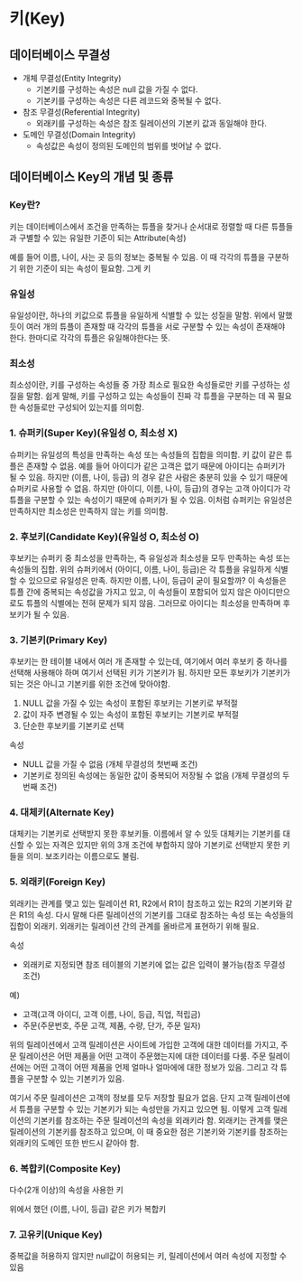 # 키(Key)

## 데이터베이스 무결성

- 개체 무결성(Entity Integrity)
    - 기본키를 구성하는 속성은 null 값을 가질 수 없다.
    - 기본키를 구성하는 속성은 다른 레코드와 중복될 수 없다.
- 참조 무결성(Referential Integrity)
    - 외래키를 구성하는 속성은 참조 릴레이션의 기본키 값과 동일해야 한다.
- 도메인 무결성(Domain Integrity)
    - 속성값은 속성이 정의된 도메인의 범위를 벗어날 수 없다.

## 데이터베이스 Key의 개념 및 종류

### Key란?

키는 데이터베이스에서 조건을 만족하는 튜플을 찾거나 순서대로 정렬할 때 다른 튜플들과 구별할 수 있는 유일한 기준이 되는 Attribute(속성)

예를 들어 이름, 나이, 사는 곳 등의 정보는 중복될 수 있음. 이 때 각각의 튜플을 구분하기 위한 기준이 되는 속성이 필요함. 그게 키

### 유일성

유일성이란, 하나의 키값으로 튜플을 유일하게 식별할 수 있는 성질을 말함. 위에서 말했듯이 여러 개의 튜플이 존재할 때 각각의 튜플을 서로 구분할 수 있는 속성이 존재해야 한다. 한마디로 각각의 튜플은 유일해야한다는 뜻.

### 최소성

최소성이란, 키를 구성하는 속성들 중 가장 최소로 필요한 속성들로만 키를 구성하는 성질을 말함. 쉽게 말해, 키를 구성하고 있는 속성들이 진짜 각 튜플을 구분하는 데 꼭 필요한 속성들로만 구성되어 있는지를 의미함.

### 1. 슈퍼키(Super Key)(유일성 O, 최소성 X)

슈퍼키는 유일성의 특성을 만족하는 속성 또는 속성들의 집합을 의미함. 키 값이 같은 튜플은 존재할 수 없음. 예를 들어 아이디가 같은 고객은 없기 때문에 아이디는 슈퍼키가 될 수 있음. 하지만 (이름, 나이, 등급) 의 경우 같은 사람은 충분히 있을 수 있기 때문에 슈퍼키로 사용할 수 없음. 하지만 (아이디, 이름, 나이, 등급)의 경우는 고객 아이디가 각 튜플을 구분할 수 있는 속성이기 때문에 슈퍼키가 될 수 있음. 이처럼 슈퍼키는 유일성은 만족하지만 최소성은 만족하지 않는 키를 의미함. 

### 2. 후보키(Candidate Key)(유일성 O, 최소성 O)

후보키는 슈퍼키 중 최소성을 만족하는, 즉 유일성과 최소성을 모두 만족하는 속성 또는 속성들의 집합. 위의 슈퍼키에서 (아이디, 이름, 나이, 등급)은 각 튜플을 유일하게 식별할 수 있으므로 유일성은 만족. 하지만 이름, 나이, 등급이 굳이 필요할까? 이 속성들은 튜플 간에 중복되는 속성값을 가지고 있고, 이 속성들이 포함되어 있지 않은 아이디만으로도 튜플의 식별에는 전혀 문제가 되지 않음. 그러므로 아이디는 최소성을 만족하며 후보키가 될 수 있음.

### 3. 기본키(Primary Key)

후보키는 한 테이블 내에서 여러 개 존재할 수 있는데, 여기에서 여러 후보키 중 하나를 선택해 사용해야 하며 여기서 선택된 키가 기본키가 됨. 하지만 모든 후보키가 기본키가 되는 것은 아니고 기본키를 위한 조건에 맞아야함.

1. NULL 값을 가질 수 있는 속성이 포함된 후보키는 기본키로 부적절
2. 값이 자주 변경될 수 있는 속성이 포함된 후보키는 기본키로 부적절
3. 단순한 후보키를 기본키로 선택

속성

- NULL 값을 가질 수 없음 (개체 무결성의 첫번째 조건)
- 기본키로 정의된 속성에는 동일한 값이 중복되어 저장될 수 없음 (개체 무결성의 두번째 조건)

### 4. 대체키(Alternate Key)

대체키는 기본키로 선택받지 못한 후보키들. 이름에서 알 수 있듯 대체키는 기본키를 대신할 수 있는 자격은 있지만 위의 3개 조건에 부합하지 않아 기본키로 선택받지 못한 키들을 의미. 보조키라는 이름으로도 불림.

### 5. 외래키(Foreign Key)

외래키는 관계를 맺고 있는 릴레이션 R1, R2에서 R1이 참조하고 있는 R2의 기본키와 같은 R1의 속성. 다시 말해 다른 릴레이션의 기본키를 그대로 참조하는 속성 또는 속성들의 집합이 외래키. 외래키는 릴레이션 간의 관계를 올바르게 표현하기 위해 필요.

속성

- 외래키로 지정되면 참조 테이블의 기본키에 없는 값은 입력이 불가능(참조 무결성 조건)

예)

- 고객(고객 아이디, 고객 이름, 나이, 등급, 직업, 적립금)
- 주문(주문번호, 주문 고객, 제품, 수량, 단가, 주문 일자)

위의 릴레이션에서 고객 릴레이션은 사이트에 가입한 고객에 대한 데이터를 가지고, 주문 릴레이션은 어떤 제품을 어떤 고객이 주문했는지에 대한 데이터를 다룸. 주문 릴레이션에는 어떤 고객이 어떤 제품을 언제 얼마나 얼마에에 대한 정보가 있음. 그리고 각 튜플을 구분할 수 있는 기본키가 있음.

여기서 주문 릴레이션은 고객의 정보를 모두 저장할 필요가 없음. 단지 고객 릴레이션에서 튜플을 구분할 수 있는 기본키가 되는 속성만을 가지고 있으면 됨. 이렇게 고객 릴레이션의 기본키를 참조하는 주문 릴레이션의 속성을 외래키라 함. 외래키는 관계를 맺은 릴레이션의 기본키를 참조하고 있으며, 이 때 중요한 점은 기본키와 기본키를 참조하는 외래키의 도메인 또한 반드시 같아야 함.

### 6. 복합키(Composite Key)

다수(2개 이상)의 속성을 사용한 키

위에서 했던 (이름, 나이, 등급) 같은 키가 복합키

### 7. 고유키(Unique Key)

중복값을 허용하지 않지만 null값이 허용되는 키, 릴레이션에서 여러 속성에 지정할 수 있음